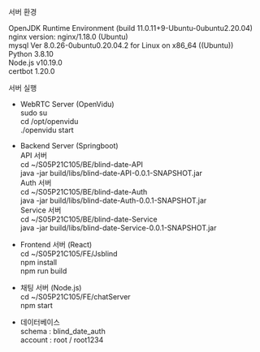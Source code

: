 서버 환경  
  
OpenJDK Runtime Environment (build 11.0.11+9-Ubuntu-0ubuntu2.20.04)  
nginx version: nginx/1.18.0 (Ubuntu)  
mysql  Ver 8.0.26-0ubuntu0.20.04.2 for Linux on x86_64 ((Ubuntu))  
Python 3.8.10  
Node.js v10.19.0  
certbot 1.20.0  

 
서버 실행 
- WebRTC Server (OpenVidu)  
sudo su  
cd /opt/openvidu  
./openvidu start  

- Backend Server (Springboot)  
API 서버  
cd ~/S05P21C105/BE/blind-date-API  
java -jar build/libs/blind-date-API-0.0.1-SNAPSHOT.jar  
Auth  서버  
cd ~/S05P21C105/BE/blind-date-Auth  
java -jar build/libs/blind-date-Auth-0.0.1-SNAPSHOT.jar  
Service 서버  
cd ~/S05P21C105/BE/blind-date-Service  
java -jar build/libs/blind-date-Service-0.0.1-SNAPSHOT.jar    
- Frontend 서버 (React)  
cd ~/S05P21C105/FE/Jsblind  
npm install  
npm run build  
  
- 채팅 서버 (Node.js)  
cd ~/S05P21C105/FE/chatServer  
npm start  
  
- 데이터베이스  
schema : blind_date_auth  
account : root / root1234  
